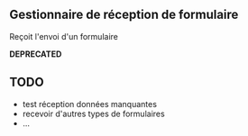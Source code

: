 ## Gestionnaire de réception de formulaire
Reçoit l'envoi d'un formulaire

**DEPRECATED**

## TODO
- test réception données manquantes
- recevoir d'autres types de formulaires
- ...
